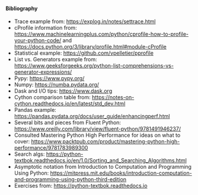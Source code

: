 #### Bibliography

- Trace example from: https://explog.in/notes/settrace.html
- cProfile information from: https://www.machinelearningplus.com/python/cprofile-how-to-profile-your-python-code/ and https://docs.python.org/3/library/profile.html#module-cProfile
- Statistical example: https://github.com/vpelletier/pprofile
- List vs. Generators example from: https://www.geeksforgeeks.org/python-list-comprehensions-vs-generator-expressions/
- Pypy: https://www.pypy.org/
- Numpy: https://numba.pydata.org/
- Dask and I/O tips: https://www.dask.org
- Cython comparison table from: https://notes-on-cython.readthedocs.io/en/latest/std_dev.html
- Pandas example: https://pandas.pydata.org/docs/user_guide/enhancingperf.html
- Several bits and pieces from Fluent Python: https://www.oreilly.com/library/view/fluent-python/9781491946237/
- Consulted Mastering Python High Performance for ideas on what to cover: https://www.packtpub.com/product/mastering-python-high-performance/9781783989300
- Search algs: https://python-textbok.readthedocs.io/en/1.0/Sorting_and_Searching_Algorithms.html
- Asymptotic notation from Introduction to Computation and Programming Using Python: https://mitpress.mit.edu/books/introduction-computation-and-programming-using-python-third-edition
- Exercises from: https://python-textbok.readthedocs.io